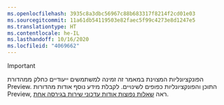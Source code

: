 ```yaml
---
ms.openlocfilehash: 3935c8a3dbc56967c88b683317f8214f2cd01e03
ms.sourcegitcommit: 11a61db54119503e82faec5f99c4273e8d1247e5
ms.translationtype: HT
ms.contentlocale: he-IL
ms.lasthandoff: 10/16/2020
ms.locfileid: "4069662"
---
```

> [!IMPORTANT]
> הפונקציונליות המצוינת במאמר זה זמינה למשתמשים ייעודיים כחלק ממהדורת Preview. התוכן והפונקציונליות כפופים לשינויים. לקבלת מידע נוסף אודות מהדורות Preview, ראה [שאלות נפוצות אודות עדכוני שירות בגירסה אחת](https://docs.microsoft.com/dynamics365/unified-operations/fin-and-ops/get-started/one-version).
